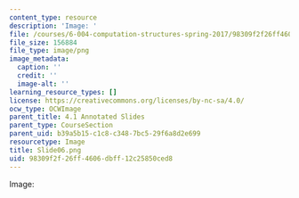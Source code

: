 ```yaml
---
content_type: resource
description: 'Image: '
file: /courses/6-004-computation-structures-spring-2017/98309f2f26ff4606dbff12c25850ced8_Slide06.png
file_size: 156884
file_type: image/png
image_metadata:
  caption: ''
  credit: ''
  image-alt: ''
learning_resource_types: []
license: https://creativecommons.org/licenses/by-nc-sa/4.0/
ocw_type: OCWImage
parent_title: 4.1 Annotated Slides
parent_type: CourseSection
parent_uid: b39a5b15-c1c8-c348-7bc5-29f6a8d2e699
resourcetype: Image
title: Slide06.png
uid: 98309f2f-26ff-4606-dbff-12c25850ced8
---
```

Image: 